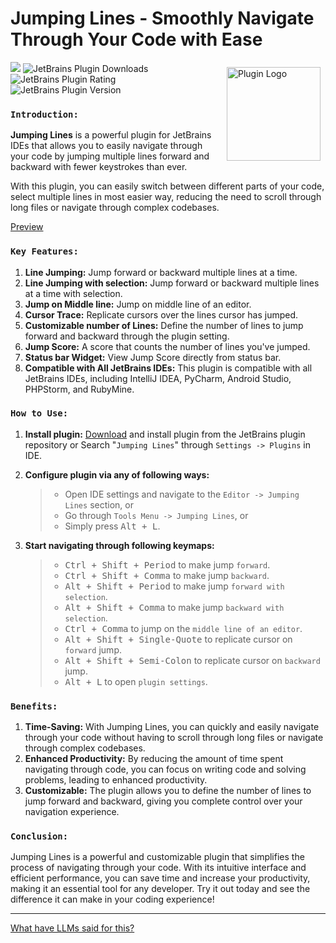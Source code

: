 # Jumping Lines - Smoothly Navigate Through Your Code with Ease

<img align="right" src="src/main/resources/META-INF/pluginIcon.svg" style ="height:150px;width:150px;padding:8px;" alt="Plugin Logo">

<a href="https://plugins.jetbrains.com/plugin/22878-jumping-lines"><img src="https://img.shields.io/website?down_color=red&down_message=Under%20work&label=Plugin&logo=jetbrains&style=for-the-badge&up_color=blue&up_message=Stable&url=https://plugins.jetbrains.com/plugin/22878-jumping-lines"></a>
![JetBrains Plugin Downloads](https://img.shields.io/jetbrains/plugin/d/22878?style=for-the-badge&logo=jetbrains&label=Total%20Downloads&color=blue)
![JetBrains Plugin Rating](https://img.shields.io/jetbrains/plugin/r/rating/22878?style=for-the-badge&logo=jetbrains&label=Rating&color=blue)
![JetBrains Plugin Version](https://img.shields.io/jetbrains/plugin/v/22878?style=for-the-badge&logo=jetbrains&label=Version&color=blue)

### `Introduction:`

**Jumping Lines** is a powerful plugin for JetBrains IDEs that allows you to easily navigate through your code by
jumping multiple lines forward and backward with fewer keystrokes than ever.

With this plugin, you can easily switch between different parts of your code, select multiple lines in most easier way,
reducing the need to scroll through long files or navigate through complex codebases.

[Preview](https://github.com/HarshPanchal18/Jumping-Lines/assets/63415584/fe86d298-7875-4744-ba4b-68e21a876d70)

### `Key Features:`

1. **Line Jumping:** Jump forward or backward multiple lines at a time.
2. **Line Jumping with selection:** Jump forward or backward multiple lines at a time with selection.
3. **Jump on Middle line:** Jump on middle line of an editor.
4. **Cursor Trace:** Replicate cursors over the lines cursor has jumped.
5. **Customizable number of Lines:** Define the number of lines to jump forward and backward through the plugin
   setting.
6. **Jump Score:** A score that counts the number of lines you've jumped.
7. **Status bar Widget:** View Jump Score directly from status bar.
8. **Compatible with All JetBrains IDEs:** This plugin is compatible with all JetBrains IDEs, including IntelliJ IDEA,
   PyCharm, Android Studio, PHPStorm, and RubyMine.

### `How to Use:`

1. **Install plugin:** [Download](https://plugins.jetbrains.com/plugin/22878-jumping-lines) and install plugin
   from the JetBrains plugin repository or Search "`Jumping Lines`" through `Settings -> Plugins` in IDE.

2. **Configure plugin via any of following ways:**

   > * Open IDE settings and navigate to the `Editor -> Jumping Lines` section, or
   > * Go through `Tools Menu -> Jumping Lines`, or
   > * Simply press <kbd>Alt + L</kbd>.

3. **Start navigating through following keymaps:**

   > * <kbd>Ctrl + Shift + Period</kbd> to make jump `forward`.
   > * <kbd>Ctrl + Shift + Comma</kbd> to make jump `backward`.
   > * <kbd>Alt + Shift + Period</kbd> to make jump `forward with selection`.
   > * <kbd>Alt + Shift + Comma</kbd> to make jump `backward with selection`.
   > * <kbd>Ctrl + Comma</kbd> to jump on the `middle line of an editor`.
   > * <kbd>Alt + Shift + Single-Quote</kbd> to replicate cursor on `forward` jump.
   > * <kbd>Alt + Shift + Semi-Colon</kbd> to replicate cursor on `backward` jump.
   > * <kbd>Alt + L</kbd> to open `plugin settings`.

### `Benefits:`

1. **Time-Saving:** With Jumping Lines, you can quickly and easily navigate through your code without having to scroll
   through long files or navigate through complex codebases.
2. **Enhanced Productivity:** By reducing the amount of time spent navigating through code, you can focus on writing
   code and solving problems, leading to enhanced productivity.
3. **Customizable:** The plugin allows you to define the number of lines to jump forward and backward, giving you
   complete control over your navigation experience.

### `Conclusion:`

Jumping Lines is a powerful and customizable plugin that simplifies the process of navigating through your code. With
its intuitive interface and efficient performance, you can save time and increase your productivity, making it an
essential tool for any developer. Try it out today and see the difference it can make in your coding experience!

---

[What have LLMs said for this?](/Popularity.md)